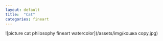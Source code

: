 ```yaml
---
layout: default
title:  "Cat"
categories: fineart
---
```


![picture cat philosophy fineart watercolor](/assets/img/кошка copy.jpg)
